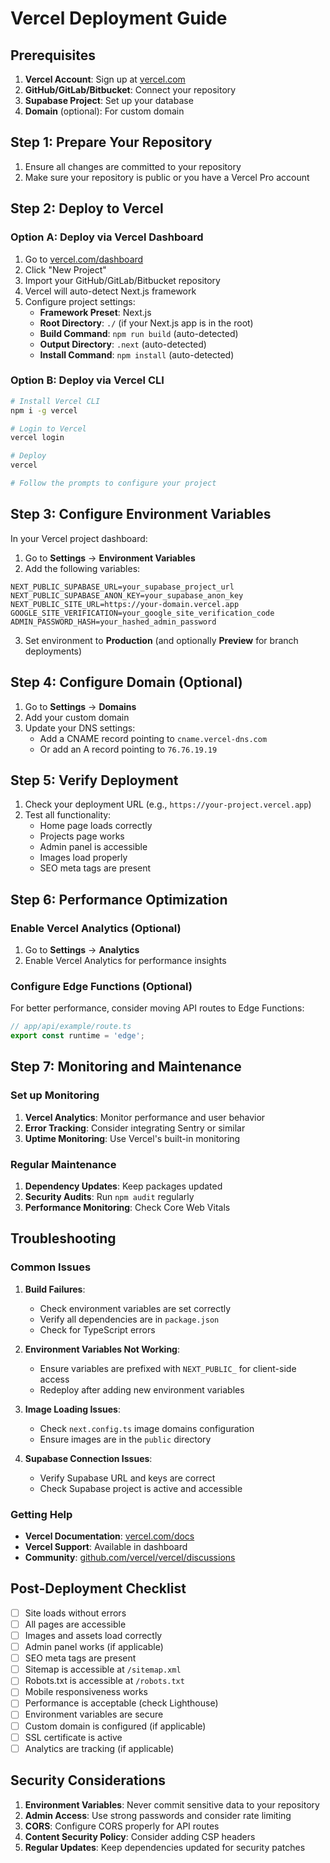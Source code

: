 # Vercel Deployment Guide

## Prerequisites

1. **Vercel Account**: Sign up at [vercel.com](https://vercel.com)
2. **GitHub/GitLab/Bitbucket**: Connect your repository
3. **Supabase Project**: Set up your database
4. **Domain** (optional): For custom domain

## Step 1: Prepare Your Repository

1. Ensure all changes are committed to your repository
2. Make sure your repository is public or you have a Vercel Pro account

## Step 2: Deploy to Vercel

### Option A: Deploy via Vercel Dashboard

1. Go to [vercel.com/dashboard](https://vercel.com/dashboard)
2. Click "New Project"
3. Import your GitHub/GitLab/Bitbucket repository
4. Vercel will auto-detect Next.js framework
5. Configure project settings:
   - **Framework Preset**: Next.js
   - **Root Directory**: `./` (if your Next.js app is in the root)
   - **Build Command**: `npm run build` (auto-detected)
   - **Output Directory**: `.next` (auto-detected)
   - **Install Command**: `npm install` (auto-detected)

### Option B: Deploy via Vercel CLI

```bash
# Install Vercel CLI
npm i -g vercel

# Login to Vercel
vercel login

# Deploy
vercel

# Follow the prompts to configure your project
```

## Step 3: Configure Environment Variables

In your Vercel project dashboard:

1. Go to **Settings** → **Environment Variables**
2. Add the following variables:

```
NEXT_PUBLIC_SUPABASE_URL=your_supabase_project_url
NEXT_PUBLIC_SUPABASE_ANON_KEY=your_supabase_anon_key
NEXT_PUBLIC_SITE_URL=https://your-domain.vercel.app
GOOGLE_SITE_VERIFICATION=your_google_site_verification_code
ADMIN_PASSWORD_HASH=your_hashed_admin_password
```

3. Set environment to **Production** (and optionally **Preview** for branch deployments)

## Step 4: Configure Domain (Optional)

1. Go to **Settings** → **Domains**
2. Add your custom domain
3. Update your DNS settings:
   - Add a CNAME record pointing to `cname.vercel-dns.com`
   - Or add an A record pointing to `76.76.19.19`

## Step 5: Verify Deployment

1. Check your deployment URL (e.g., `https://your-project.vercel.app`)
2. Test all functionality:
   - Home page loads correctly
   - Projects page works
   - Admin panel is accessible
   - Images load properly
   - SEO meta tags are present

## Step 6: Performance Optimization

### Enable Vercel Analytics (Optional)

1. Go to **Settings** → **Analytics**
2. Enable Vercel Analytics for performance insights

### Configure Edge Functions (Optional)

For better performance, consider moving API routes to Edge Functions:

```typescript
// app/api/example/route.ts
export const runtime = 'edge';
```

## Step 7: Monitoring and Maintenance

### Set up Monitoring

1. **Vercel Analytics**: Monitor performance and user behavior
2. **Error Tracking**: Consider integrating Sentry or similar
3. **Uptime Monitoring**: Use Vercel's built-in monitoring

### Regular Maintenance

1. **Dependency Updates**: Keep packages updated
2. **Security Audits**: Run `npm audit` regularly
3. **Performance Monitoring**: Check Core Web Vitals

## Troubleshooting

### Common Issues

1. **Build Failures**:
   - Check environment variables are set correctly
   - Verify all dependencies are in `package.json`
   - Check for TypeScript errors

2. **Environment Variables Not Working**:
   - Ensure variables are prefixed with `NEXT_PUBLIC_` for client-side access
   - Redeploy after adding new environment variables

3. **Image Loading Issues**:
   - Check `next.config.ts` image domains configuration
   - Ensure images are in the `public` directory

4. **Supabase Connection Issues**:
   - Verify Supabase URL and keys are correct
   - Check Supabase project is active and accessible

### Getting Help

- **Vercel Documentation**: [vercel.com/docs](https://vercel.com/docs)
- **Vercel Support**: Available in dashboard
- **Community**: [github.com/vercel/vercel/discussions](https://github.com/vercel/vercel/discussions)

## Post-Deployment Checklist

- [ ] Site loads without errors
- [ ] All pages are accessible
- [ ] Images and assets load correctly
- [ ] Admin panel works (if applicable)
- [ ] SEO meta tags are present
- [ ] Sitemap is accessible at `/sitemap.xml`
- [ ] Robots.txt is accessible at `/robots.txt`
- [ ] Mobile responsiveness works
- [ ] Performance is acceptable (check Lighthouse)
- [ ] Environment variables are secure
- [ ] Custom domain is configured (if applicable)
- [ ] SSL certificate is active
- [ ] Analytics are tracking (if applicable)

## Security Considerations

1. **Environment Variables**: Never commit sensitive data to your repository
2. **Admin Access**: Use strong passwords and consider rate limiting
3. **CORS**: Configure CORS properly for API routes
4. **Content Security Policy**: Consider adding CSP headers
5. **Regular Updates**: Keep dependencies updated for security patches 